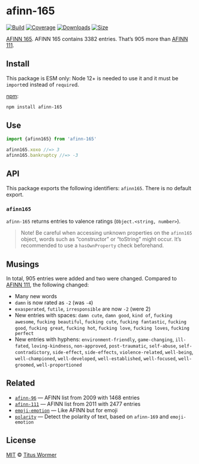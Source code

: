 # afinn-165

[![Build][build-badge]][build]
[![Coverage][coverage-badge]][coverage]
[![Downloads][downloads-badge]][downloads]
[![Size][size-badge]][size]

[AFINN 165][afinn165].
AFINN 165 contains 3382 entries.
That’s 905 more than [AFINN 111][afinn111].

## Install

This package is ESM only: Node 12+ is needed to use it and it must be `import`ed
instead of `require`d.

[npm][]:

```sh
npm install afinn-165
```

## Use

```js
import {afinn165} from 'afinn-165'

afinn165.xoxo //=> 3
afinn165.bankruptcy //=> -3
```

## API

This package exports the following identifiers: `afinn165`.
There is no default export.

### `afinn165`

`afinn-165` returns entries to valence ratings (`Object.<string, number>`).

> Note!
> Be careful when accessing unknown properties on the `afinn165` object, words
> such as “constructor” or “toString” might occur.
> It’s recommended to use a `hasOwnProperty` check beforehand.

## Musings

In total, 905 entries were added and two were changed.
Compared to [AFINN 111][afinn111], the following changed:

*   Many new words
*   `damn` is now rated as `-2` (was `-4`)
*   `exasperated`, `futile`, `irresponsible` are now `-2` (were 2)
*   New entries with spaces: `damn cute`, `damn good`, `kind of`, `fucking
    awesome`, `fucking beautiful`, `fucking cute`, `fucking fantastic`, `fucking
    good`, `fucking great`, `fucking hot`, `fucking love`, `fucking loves`,
    `fucking perfect`
*   New entries with hyphens: `environment-friendly`, `game-changing`,
    `ill-fated`, `loving-kindness`, `non-approved`, `post-traumatic`,
    `self-abuse`, `self-contradictory`, `side-effect`, `side-effects`,
    `violence-related`, `well-being`, `well-championed`, `well-developed`,
    `well-established`, `well-focused`, `well-groomed`, `well-proportioned`

## Related

*   [`afinn-96`](https://github.com/words/afinn-96)
    — AFINN list from 2009 with 1468 entries
*   [`afinn-111`](https://github.com/words/afinn-111)
    — AFINN list from 2011 with 2477 entries
*   [`emoji-emotion`](https://github.com/words/emoji-emotion)
    — Like AFINN but for emoji
*   [`polarity`](https://github.com/words/polarity)
    — Detect the polarity of text, based on `afinn-169` and `emoji-emotion`

## License

[MIT][license] © [Titus Wormer][author]

<!-- Definitions -->

[build-badge]: https://github.com/words/afinn-165/workflows/main/badge.svg

[build]: https://github.com/words/afinn-165/actions

[coverage-badge]: https://img.shields.io/codecov/c/github/words/afinn-165.svg

[coverage]: https://codecov.io/github/words/afinn-165

[downloads-badge]: https://img.shields.io/npm/dm/afinn-165.svg

[downloads]: https://www.npmjs.com/package/afinn-165

[size-badge]: https://img.shields.io/bundlephobia/minzip/afinn-165.svg

[size]: https://bundlephobia.com/result?p=afinn-165

[npm]: https://docs.npmjs.com/cli/install

[license]: license

[author]: https://wooorm.com

[afinn165]: https://stackoverflow.com/questions/32750682/32845659#32845659

[afinn111]: https://github.com/words/afinn-111
